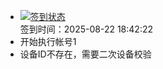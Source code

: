 - [![签到状态](https://github.com/p7wm/Cloud189-Actions/actions/workflows/main.yml/badge.svg?branch=main)](https://github.com/p7wm/Cloud189-Actions/actions/workflows/main.yml) <br> 签到时间：2025-08-22 18:42:22
- 开始执行帐号1
- 设备ID不存在，需要二次设备校验

